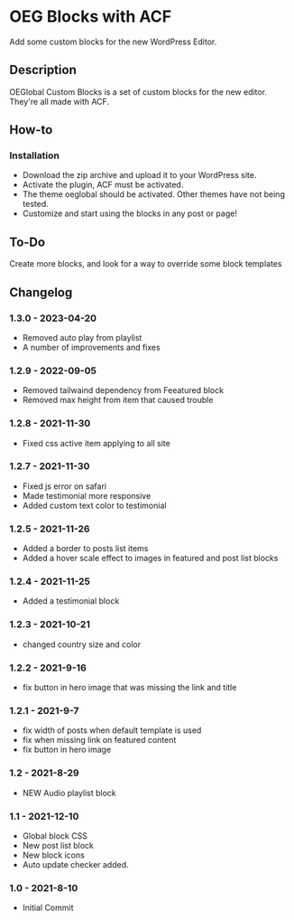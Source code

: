 # OEG Blocks with ACF

Add some custom blocks for the new WordPress Editor.

## Description

OEGlobal Custom Blocks is a set of custom blocks for the new editor. They're all made with ACF.

## How-to

### Installation

- Download the zip archive and upload it to your WordPress site.
- Activate the plugin, ACF must be activated.
- The theme oeglobal should be activated. Other themes have not being tested.
- Customize and start using the blocks in any post or page!

## To-Do

Create more blocks, and look for a way to override some block templates

## Changelog

### 1.3.0 - 2023-04-20

- Removed auto play from playlist
- A number of improvements and fixes

### 1.2.9 - 2022-09-05

- Removed tailwaind dependency from Feeatured block
- Removed max height from item that caused trouble

### 1.2.8 - 2021-11-30

- Fixed css active item applying to all site

### 1.2.7 - 2021-11-30

- Fixed js error on safari
- Made testimonial more responsive
- Added custom text color to testimonial

### 1.2.5 - 2021-11-26

- Added a border to posts list items
- Added a hover scale effect to images in featured and post list blocks

### 1.2.4 - 2021-11-25

- Added a testimonial block

### 1.2.3 - 2021-10-21

- changed country size and color

### 1.2.2 - 2021-9-16

- fix button in hero image that was missing the link and title

### 1.2.1 - 2021-9-7

- fix width of posts when default template is used
- fix when missing link on featured content
- fix button in hero image

### 1.2 - 2021-8-29

- NEW Audio playlist block

### 1.1 - 2021-12-10

- Global block CSS
- New post list block
- New block icons
- Auto update checker added.

### 1.0 - 2021-8-10

- Initial Commit
